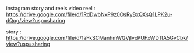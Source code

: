 instagram story and reels video
reel : https://drive.google.com/file/d/1RdDwbNxP9z0OsRyBxQXsQ1LPK2u-dQog/view?usp=sharing

story : https://drive.google.com/file/d/1aFkSCManhmWGVjIvxPUFxWDTtA5GvCbk/view?usp=sharing
